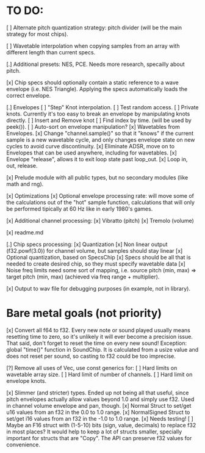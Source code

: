 # TO DO:

[ ] Alternate pitch quantization strategy: pitch divider (will be the main strategy for most chips).

[ ] Wavetable interpolation when copying samples from an array with different length than current specs.

[.] Additional presets: NES, PCE. Needs more research, specailly about pitch.

[x] Chip specs should optionally contain a static reference to a wave envelope (i.e. NES Triangle). Applying the specs automatically loads the correct envelope.

[.] Envelopes
    [ ] "Step" Knot interpolation.
    [ ] Test random access.
    [ ] Private knots. Currently it's too easy to break an envelope by manipulating knots directly.
        [ ] Insert and Remove knot
        [ ] Find index by time. (will be used by peek()).
        [ ] Auto-sort on envelope manipulation?
    [x] Wavetables from Envelopes.
    [x] Change "channel.sample()" so that it "knows" if the current sample is a new wavetable cycle, and only changes envelope state on new cycles to avoid curve discontinuity.
    [x] Eliminate ADSR, move on to Envelopes that can be used anywhere, including for wavetables.
    [x] Envelope "release", allows it to exit loop state past loop_out.
    [x] Loop in, out, release.

[x] Prelude module with all public types, but no secondary modules (like math and rng).

[x] Optimizations
    [x] Optional envelope processing rate: will move some of the calculations out of the "hot" sample function, calculations that will only be performed tipically at 60 Hz like in early 1980's games.

[x] Additional channel processing:
    [x] Vibratto (pitch)
    [x] Tremolo (volume)

[x] readme.md

[.] Chip specs processing:
    [x] Quantization
    [x] Non linear output (f32.powf(3.0)) for channel volume, but samples should stay linear
    [x] Optional quantization, based on SpecsChip
    [x] Specs should be all that is needed to create desired chip, so they must specify wavetable data
    [x] Noise freq limits need some sort of mapping, i.e. source pitch (min, max) => target pitch (min, max) (achieved via freq range + multiplier).

[x] Output to wav file for debugging purposes (in example, not in library).


# Bare metal goals (not priority)

[x] Convert all f64 to f32. Every new note or sound played usually means resetting time to zero, so it's unlikely it will ever become a precision issue. That said, don't forget to reset the time on every new sound! Exception: global "time()" function in SoundChip. It is calculated from a usize value and does not reset per sound, so casting to f32 could be too imprecise.

[?] Remove all uses of Vec, use const generics for:
    [ ] Hard limits on wavetable array size.
    [ ] Hard limit of number of channels.
    [ ] Hard limit on envelope knots.

[x] Slimmer (and stricter) types.
    Ended up not being all that useful, since pitch envelopes actually allow values beyond 1.0 and simply use f32. Used in channel volume envelope and pan, though.
    [x] Normal Struct to set/get u16 values from an f32 in the 0.0 to 1.0 range.
    [x] NormalSigned Struct to set/get i16 values from an f32 in the -1.0 to 1.0 range.
    [x] Needs testing!
    [ ] Maybe an F16 struct with (1-5-10) bits (sign, value, decimals) to replace f32 in most places? It would help to keep a lot of structs smaller, specially important for structs that are "Copy". The API can preserve f32 values for convenience.
